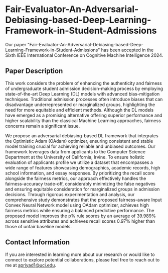 # Fair-Evaluator-An-Adversarial-Debiasing-based-Deep-Learning-Framework-in-Student-Admissions
Our paper "Fair-Evaluator-An-Adversarial-Debiasing-based-Deep-Learning-Framework-in-Student-Admissions" has been accepted in the Sixth IEEE International Conference on Cognitive Machine Intelligence 2024.

## Paper Description
This work considers the problem of enhancing the authenticity and fairness of undergraduate student admission decision-making process by employing state-of-the-art Deep Learning (DL) models with advanced bias-mitigation techniques. Traditional admission processes often introduce biases that can disadvantage underrepresented or marginalized groups, highlighting the need for more equitable and efficient methods. Although the DL models have emerged as a promising alternative offering superior performance and higher scalability than the classical Machine Learning approaches, fairness concerns remain a significant issue. 

We propose an adversarial debiasing-based DL framework that integrates the Optimistic Adam (OAdam) optimizer, ensuring consistent and stable model training crucial for achieving reliable and unbiased outcomes. Our framework leverages data from applicants to the Computer Science Department at the University of California, Irvine. To ensure holistic evaluation of applicants profile we utilize a dataset that encompasses a wide range of features showcasing demographics, academic records, high school information, and essay responses. By prioritizing the recall score alongside the fairness metrics, our approach effectively handles the fairness-accuracy trade-off, considerably minimizing the false negatives and ensuring equitable consideration for marginalized groups in admission decisions. Through rigorous experimentation and analysis, our comprehensive study demonstrates that the proposed fairness-aware Input Convex Neural Network model using OAdam optimizer, achieves high fairness metrics while ensuring a balanced predictive performance. The proposed model improves the p% rule scores by an average of 39.989\% across sensitive attributes and achieves recall scores 0.97\% higher than those of unfair baseline models.

## Contact Information

If you are interested in learning more about our research or would like to connect to explore potential collaborations, please feel free to reach out to me at apriyad1@uci.edu.
